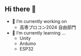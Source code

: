 ## Hi there 👋

- 🔭 I’m currently working on 
  - 高専プロコン2024 自由部門
- 🌱 I’m currently learning ...
  - Unity
  - Arduino
  - ESP32



<!--
**g20271/g20271** is a ✨ _special_ ✨ repository because its `README.md` (this file) appears on your GitHub profile.

Here are some ideas to get you started:

- 🔭 I’m currently working on ...
- 🌱 I’m currently learning ...
- 👯 I’m looking to collaborate on ...
- 🤔 I’m looking for help with ...
- 💬 Ask me about ...
- 📫 How to reach me: ...
- 😄 Pronouns: ...
- ⚡ Fun fact: ...
-->
